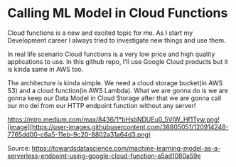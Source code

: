# Calling ML Model in Cloud Functions

Cloud functions is a new and excited topic for me. As I start my Development career I always tried to investigate new things and use them. 

In real life scenario Cloud functions is a very low price and high quality applications to use. In this github repo, I'll use Google Cloud products but it is kinda same in AWS too.


The architecture is kinda simple. We need a cloud storage bucket(in AWS S3) and a cloud function(in AWS Lambda). What we are gonna do is we are gonna keep our Data Model in Cloud Storage after that we are gonna call our mo
del from our HTTP endpoint function without any server!

https://miro.medium.com/max/8436/1*bHsbNDUEu0_5VIW_Hf1Tyw.png![image](https://user-images.githubusercontent.com/38805051/120914248-7765dd00-c6a5-11eb-9c20-8802a31a64d3.png)


Source: https://towardsdatascience.com/machine-learning-model-as-a-serverless-endpoint-using-google-cloud-function-a5ad1080a59e

